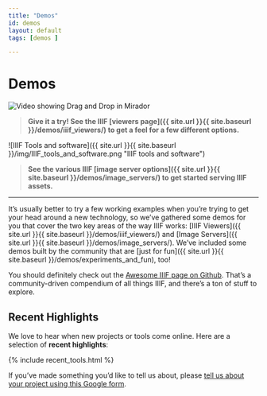 ```yaml
---
title: "Demos"
id: demos
layout: default
tags: [demos ]

---
```


# Demos

<img class="img-standout" src="https://miro.medium.com/max/2850/1*9BOu0u6fmgjCqpC_3JQgZQ.gif" alt="Video showing Drag and Drop in Mirador"/>

> **Give it a try! See the IIIF [viewers page]({{ site.url }}{{ site.baseurl }}/demos/iiif_viewers/) to get a feel for a few different options.**

![IIIF Tools and software]({{ site.url }}{{ site.baseurl }}/img/IIIF_tools_and_software.png "IIIF tools and software")

> **See the various IIIF [image server options]({{ site.url }}{{ site.baseurl }}/demos/image_servers/) to get started serving IIIF assets.**

---

It’s usually better to try a few working examples when you’re trying to get your head around a new technology, so we’ve gathered some demos for you that cover the two key areas of the way IIIF works: [IIIF Viewers]({{ site.url }}{{ site.baseurl }}/demos/iiif_viewers/) and [Image Servers]({{ site.url }}{{ site.baseurl }}/demos/image_servers/). We’ve included some demos built by the community that are [just for fun]({{ site.url }}{{ site.baseurl }}/demos/experiments_and_fun), too!

You should definitely check out the [Awesome IIIF page on Github](https://github.com/IIIF/awesome-iiif). That’s a community-driven compendium of all things IIIF, and there’s a ton of stuff to explore.


## Recent Highlights

We love to hear when new projects or tools come online. Here are a selection of **recent highlights**:

{% include recent_tools.html %}

If you’ve made something you’d like to tell us about, please [tell us about your project using this Google form](https://goo.gl/forms/cVMR0UgfxDYZsoCN2).
